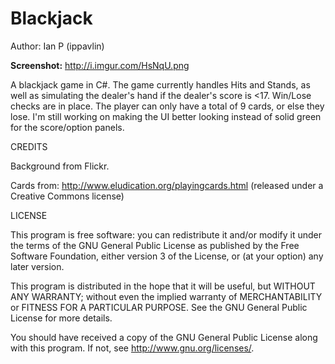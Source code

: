 Blackjack
================

Author: Ian P (ippavlin)

**Screenshot:** http://i.imgur.com/HsNqU.png

A blackjack game in C#. The game currently handles Hits and Stands, 
as well as simulating the dealer's hand if the dealer's score is <17. 
Win/Lose checks are in place. The player can only have a total of 9 cards, 
or else they lose. I'm still working on making the UI better looking instead 
of solid green for the score/option panels.

CREDITS

Background from Flickr.

Cards from: http://www.eludication.org/playingcards.html (released under a
Creative Commons license)

LICENSE

This program is free software: you can redistribute it and/or modify
it under the terms of the GNU General Public License as published by
the Free Software Foundation, either version 3 of the License, or
(at your option) any later version.

This program is distributed in the hope that it will be useful,
but WITHOUT ANY WARRANTY; without even the implied warranty of
MERCHANTABILITY or FITNESS FOR A PARTICULAR PURPOSE.  See the
GNU General Public License for more details.

You should have received a copy of the GNU General Public License
along with this program.  If not, see <http://www.gnu.org/licenses/>.
